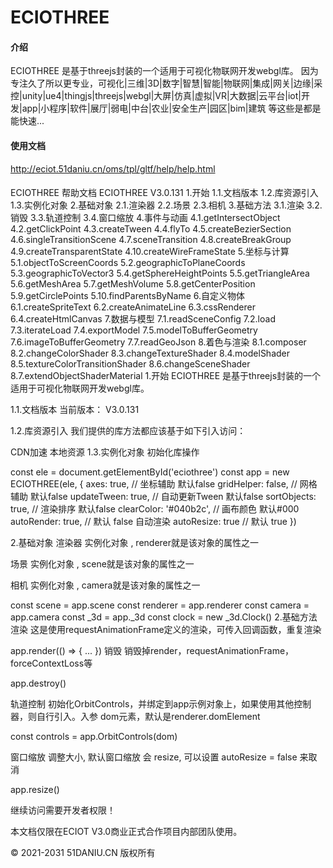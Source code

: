 # ECIOTHREE

#### 介绍
ECIOTHREE 是基于threejs封装的一个适用于可视化物联网开发webgl库。
因为专注久了所以更专业，可视化|三维|3D|数字|智慧|智能|物联网|集成|网关|边缘|采控|unity|ue4|thingjs|threejs|webgl|大屏|仿真|虚拟|VR|大数据|云平台|iot|开发|app|小程序|软件|展厅|弱电|中台|农业|安全生产|园区|bim|建筑 等这些是都是能快速...

#### 使用文档
http://eciot.51daniu.cn/oms/tpl/gltf/help/help.html

#### 
ECIOTHREE 帮助文档
ECIOTHREE V3.0.131
1.开始
1.1.文档版本
1.2.库资源引入
1.3.实例化对象
2.基础对象
2.1.渲染器
2.2.场景
2.3.相机
3.基础方法
3.1.渲染
3.2.销毁
3.3.轨道控制
3.4.窗口缩放
4.事件与动画
4.1.getIntersectObject
4.2.getClickPoint
4.3.createTween
4.4.flyTo
4.5.createBezierSection
4.6.singleTransitionScene
4.7.sceneTransition
4.8.createBreakGroup
4.9.createTransparentState
4.10.createWireFrameState
5.坐标与计算
5.1.objectToScreenCoords
5.2.geographicToPlaneCoords
5.3.geographicToVector3
5.4.getSphereHeightPoints
5.5.getTriangleArea
5.6.getMeshArea
5.7.getMeshVolume
5.8.getCenterPosition
5.9.getCirclePoints
5.10.findParentsByName
6.自定义物体
6.1.createSpriteText
6.2.createAnimateLine
6.3.cssRenderer
6.4.createHtmlCanvas
7.数据与模型
7.1.readSceneConfig
7.2.load
7.3.iterateLoad
7.4.exportModel
7.5.modelToBufferGeometry
7.6.imageToBufferGeometry
7.7.readGeoJson
8.着色与渲染
8.1.composer
8.2.changeColorShader
8.3.changeTextureShader
8.4.modelShader
8.5.textureColorTransitionShader
8.6.changeSceneShader
8.7.extendObjectShaderMaterial
1.开始
ECIOTHREE 是基于threejs封装的一个适用于可视化物联网开发webgl库。

1.1.文档版本
当前版本： V3.0.131

1.2.库资源引入
我们提供的库方法都应该基于如下引入访问：

CDN加速 <script src = "https://eciot.oss-cn-shanghai.aliyuncs.com/attms/eciothree.min.js"></script>
本地资源 <script src = "eciothree.min.js"></script>
1.3.实例化对象
初始化库操作

const ele = document.getElementById('eciothree')
const app = new ECIOTHREE(ele, {
axes: true, // 坐标辅助 默认false
gridHelper: false, // 网格辅助 默认false
updateTween: true, // 自动更新Tween 默认false
sortObjects: true, // 渲染排序 默认false
clearColor: '#040b2c', // 画布颜色 默认#000
autoRender: true, // 默认 false 自动渲染
autoResize: true // 默认 true
})

2.基础对象
渲染器
实例化对象 , renderer就是该对象的属性之一

场景
实例化对象 , scene就是该对象的属性之一

相机
实例化对象 , camera就是该对象的属性之一

const scene = app.scene
const renderer = app.renderer
const camera = app.camera
const _3d = app._3d
const clock = new _3d.Clock()
2.基础方法
渲染
这是使用requestAnimationFrame定义的渲染，可传入回调函数，重复渲染

app.render(() => {
...
})
销毁
销毁掉render，requestAnimationFrame，forceContextLoss等

app.destroy()

轨道控制
初始化OrbitControls，并绑定到app示例对象上，如果使用其他控制器，则自行引入。入参 dom元素，默认是renderer.domElement

const controls = app.OrbitControls(dom)

窗口缩放
调整大小, 默认窗口缩放 会 resize, 可以设置 autoResize = false 来取消

app.resize()

继续访问需要开发者权限！

本文档仅限在ECIOT V3.0商业正式合作项目内部团队使用。

© 2021-2031 51DANIU.CN 版权所有